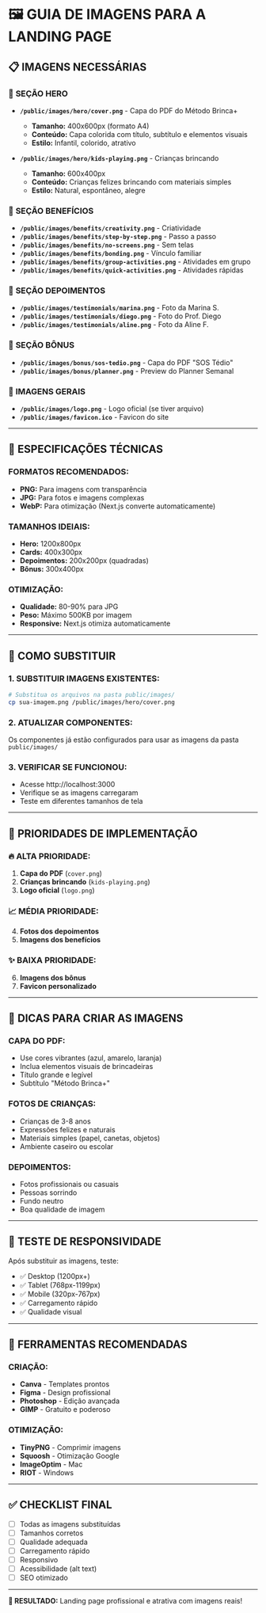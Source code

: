 # 🖼️ GUIA DE IMAGENS PARA A LANDING PAGE

## 📋 **IMAGENS NECESSÁRIAS**

### 🎯 **SEÇÃO HERO**
- **`/public/images/hero/cover.png`** - Capa do PDF do Método Brinca+
  - **Tamanho:** 400x600px (formato A4)
  - **Conteúdo:** Capa colorida com título, subtítulo e elementos visuais
  - **Estilo:** Infantil, colorido, atrativo

- **`/public/images/hero/kids-playing.png`** - Crianças brincando
  - **Tamanho:** 600x400px
  - **Conteúdo:** Crianças felizes brincando com materiais simples
  - **Estilo:** Natural, espontâneo, alegre

### 💎 **SEÇÃO BENEFÍCIOS**
- **`/public/images/benefits/creativity.png`** - Criatividade
- **`/public/images/benefits/step-by-step.png`** - Passo a passo
- **`/public/images/benefits/no-screens.png`** - Sem telas
- **`/public/images/benefits/bonding.png`** - Vínculo familiar
- **`/public/images/benefits/group-activities.png`** - Atividades em grupo
- **`/public/images/benefits/quick-activities.png`** - Atividades rápidas

### 👥 **SEÇÃO DEPOIMENTOS**
- **`/public/images/testimonials/marina.png`** - Foto da Marina S.
- **`/public/images/testimonials/diego.png`** - Foto do Prof. Diego
- **`/public/images/testimonials/aline.png`** - Foto da Aline F.

### 🎁 **SEÇÃO BÔNUS**
- **`/public/images/bonus/sos-tedio.png`** - Capa do PDF "SOS Tédio"
- **`/public/images/bonus/planner.png`** - Preview do Planner Semanal

### 📱 **IMAGENS GERAIS**
- **`/public/images/logo.png`** - Logo oficial (se tiver arquivo)
- **`/public/images/favicon.ico`** - Favicon do site

---

## 🎨 **ESPECIFICAÇÕES TÉCNICAS**

### **FORMATOS RECOMENDADOS:**
- **PNG:** Para imagens com transparência
- **JPG:** Para fotos e imagens complexas
- **WebP:** Para otimização (Next.js converte automaticamente)

### **TAMANHOS IDEIAIS:**
- **Hero:** 1200x800px
- **Cards:** 400x300px
- **Depoimentos:** 200x200px (quadradas)
- **Bônus:** 300x400px

### **OTIMIZAÇÃO:**
- **Qualidade:** 80-90% para JPG
- **Peso:** Máximo 500KB por imagem
- **Responsive:** Next.js otimiza automaticamente

---

## 🔧 **COMO SUBSTITUIR**

### **1. SUBSTITUIR IMAGENS EXISTENTES:**
```bash
# Substitua os arquivos na pasta public/images/
cp sua-imagem.png /public/images/hero/cover.png
```

### **2. ATUALIZAR COMPONENTES:**
Os componentes já estão configurados para usar as imagens da pasta `public/images/`

### **3. VERIFICAR SE FUNCIONOU:**
- Acesse http://localhost:3000
- Verifique se as imagens carregaram
- Teste em diferentes tamanhos de tela

---

## 🎯 **PRIORIDADES DE IMPLEMENTAÇÃO**

### **🔥 ALTA PRIORIDADE:**
1. **Capa do PDF** (`cover.png`)
2. **Crianças brincando** (`kids-playing.png`)
3. **Logo oficial** (`logo.png`)

### **📈 MÉDIA PRIORIDADE:**
4. **Fotos dos depoimentos**
5. **Imagens dos benefícios**

### **✨ BAIXA PRIORIDADE:**
6. **Imagens dos bônus**
7. **Favicon personalizado**

---

## 🚀 **DICAS PARA CRIAR AS IMAGENS**

### **CAPA DO PDF:**
- Use cores vibrantes (azul, amarelo, laranja)
- Inclua elementos visuais de brincadeiras
- Título grande e legível
- Subtítulo "Método Brinca+"

### **FOTOS DE CRIANÇAS:**
- Crianças de 3-8 anos
- Expressões felizes e naturais
- Materiais simples (papel, canetas, objetos)
- Ambiente caseiro ou escolar

### **DEPOIMENTOS:**
- Fotos profissionais ou casuais
- Pessoas sorrindo
- Fundo neutro
- Boa qualidade de imagem

---

## 📱 **TESTE DE RESPONSIVIDADE**

Após substituir as imagens, teste:
- ✅ Desktop (1200px+)
- ✅ Tablet (768px-1199px)
- ✅ Mobile (320px-767px)
- ✅ Carregamento rápido
- ✅ Qualidade visual

---

## 🎨 **FERRAMENTAS RECOMENDADAS**

### **CRIAÇÃO:**
- **Canva** - Templates prontos
- **Figma** - Design profissional
- **Photoshop** - Edição avançada
- **GIMP** - Gratuito e poderoso

### **OTIMIZAÇÃO:**
- **TinyPNG** - Comprimir imagens
- **Squoosh** - Otimização Google
- **ImageOptim** - Mac
- **RIOT** - Windows

---

## ✅ **CHECKLIST FINAL**

- [ ] Todas as imagens substituídas
- [ ] Tamanhos corretos
- [ ] Qualidade adequada
- [ ] Carregamento rápido
- [ ] Responsivo
- [ ] Acessibilidade (alt text)
- [ ] SEO otimizado

---

**🎯 RESULTADO:** Landing page profissional e atrativa com imagens reais!












